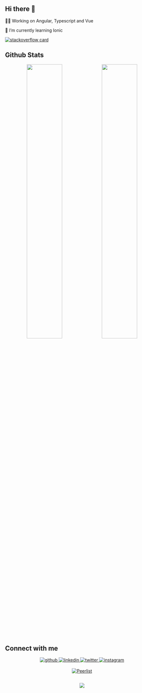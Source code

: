 ## Hi there 👋
👨‍🎓 Working on Angular, Typescript and Vue

🌱 I’m currently learning Ionic

[![stackoverflow card](https://readme-components.vercel.app/api?component=stackoverflow&stackoverflowid=9239611)](https://stackoverflow.com/users/9239611/deep-govani)

## Github Stats  
<div align="center">
  <img width="48%" src="https://github-readme-stats.vercel.app/api?username=djgovani&show_icons=true&theme=tokyonight" />
  <img width="48%" src="https://github-readme-streak-stats.herokuapp.com/?user=djgovani&theme=tokyonight" />
</div>

## Connect with me 
<div align="center">
  <a href="https://github.com/djgovani" target="_blank">
    <img src=https://img.shields.io/badge/github-%2324292e.svg?&style=for-the-badge&logo=github&logoColor=white alt=github style="margin-bottom: 5px;" />
  </a>

  <a href="https://linkedin.com/in/djgovani" target="_blank">
    <img src=https://img.shields.io/badge/linkedin-%231E77B5.svg?&style=for-the-badge&logo=linkedin&logoColor=white alt=linkedin style="margin-bottom: 5px;" />
  </a>

  <a href="https://twitter.com/djgovani" target="_blank">
    <img src=https://img.shields.io/badge/twitter-%2300acee.svg?&style=for-the-badge&logo=twitter&logoColor=white alt=twitter style="margin-bottom: 5px;" />
  </a>
  
  <a href="https://www.instagram.com/djgovani" target="_blank">
  <img src=https://img.shields.io/badge/instagram-%23000000.svg?&style=for-the-badge&logo=instagram&logoColor=white alt=instagram style="margin-bottom: 5px;" />
  </a>

  [![Peerlist](https://github-readme-badge.peerlist.io/api/djgovani?style=for-the-badge)](https://peerlist.io/djgovani)
</div>

<br/>
<div align="center">
  <img src="https://komarev.com/ghpvc/?username=djgovani&&style=flat-square" align="center" />
</div>  

